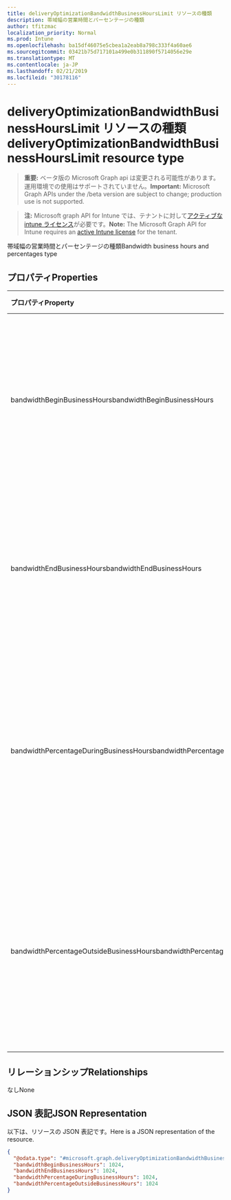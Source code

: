 ```yaml
---
title: deliveryOptimizationBandwidthBusinessHoursLimit リソースの種類
description: 帯域幅の営業時間とパーセンテージの種類
author: tfitzmac
localization_priority: Normal
ms.prod: Intune
ms.openlocfilehash: ba15df46075e5cbea1a2eab8a798c333f4a60ae6
ms.sourcegitcommit: 03421b75d717101a499e0b311890f5714056e29e
ms.translationtype: MT
ms.contentlocale: ja-JP
ms.lasthandoff: 02/21/2019
ms.locfileid: "30178116"
---
```

# <a name="deliveryoptimizationbandwidthbusinesshourslimit-resource-type"></a><span data-ttu-id="f3792-103">deliveryOptimizationBandwidthBusinessHoursLimit リソースの種類</span><span class="sxs-lookup"><span data-stu-id="f3792-103">deliveryOptimizationBandwidthBusinessHoursLimit resource type</span></span>

> <span data-ttu-id="f3792-104">**重要:** ベータ版の Microsoft Graph api は変更される可能性があります。運用環境での使用はサポートされていません。</span><span class="sxs-lookup"><span data-stu-id="f3792-104">**Important:** Microsoft Graph APIs under the /beta version are subject to change; production use is not supported.</span></span>

> <span data-ttu-id="f3792-105">**注:** Microsoft graph API for Intune では、テナントに対して[アクティブな intune ライセンス](https://go.microsoft.com/fwlink/?linkid=839381)が必要です。</span><span class="sxs-lookup"><span data-stu-id="f3792-105">**Note:** The Microsoft Graph API for Intune requires an [active Intune license](https://go.microsoft.com/fwlink/?linkid=839381) for the tenant.</span></span>

<span data-ttu-id="f3792-106">帯域幅の営業時間とパーセンテージの種類</span><span class="sxs-lookup"><span data-stu-id="f3792-106">Bandwidth business hours and percentages type</span></span>

## <a name="properties"></a><span data-ttu-id="f3792-107">プロパティ</span><span class="sxs-lookup"><span data-stu-id="f3792-107">Properties</span></span>
|<span data-ttu-id="f3792-108">プロパティ</span><span class="sxs-lookup"><span data-stu-id="f3792-108">Property</span></span>|<span data-ttu-id="f3792-109">型</span><span class="sxs-lookup"><span data-stu-id="f3792-109">Type</span></span>|<span data-ttu-id="f3792-110">説明</span><span class="sxs-lookup"><span data-stu-id="f3792-110">Description</span></span>|
|:---|:---|:---|
|<span data-ttu-id="f3792-111">bandwidthBeginBusinessHours</span><span class="sxs-lookup"><span data-stu-id="f3792-111">bandwidthBeginBusinessHours</span></span>|<span data-ttu-id="f3792-112">Int32</span><span class="sxs-lookup"><span data-stu-id="f3792-112">Int32</span></span>|<span data-ttu-id="f3792-113">24時間形式 (0-23) を使用して営業時間の開始時刻を指定します。</span><span class="sxs-lookup"><span data-stu-id="f3792-113">Specifies the beginning of business hours using a 24-hour clock (0-23).</span></span> <span data-ttu-id="f3792-114">有効な値は0から23までです</span><span class="sxs-lookup"><span data-stu-id="f3792-114">Valid values 0 to 23</span></span>|
|<span data-ttu-id="f3792-115">bandwidthEndBusinessHours</span><span class="sxs-lookup"><span data-stu-id="f3792-115">bandwidthEndBusinessHours</span></span>|<span data-ttu-id="f3792-116">Int32</span><span class="sxs-lookup"><span data-stu-id="f3792-116">Int32</span></span>|<span data-ttu-id="f3792-117">24時間形式 (0-23) を使用して営業時間の終了時刻を指定します。</span><span class="sxs-lookup"><span data-stu-id="f3792-117">Specifies the end of business hours using a 24-hour clock (0-23).</span></span> <span data-ttu-id="f3792-118">有効な値は0から23までです</span><span class="sxs-lookup"><span data-stu-id="f3792-118">Valid values 0 to 23</span></span>|
|<span data-ttu-id="f3792-119">bandwidthPercentageDuringBusinessHours</span><span class="sxs-lookup"><span data-stu-id="f3792-119">bandwidthPercentageDuringBusinessHours</span></span>|<span data-ttu-id="f3792-120">Int32</span><span class="sxs-lookup"><span data-stu-id="f3792-120">Int32</span></span>|<span data-ttu-id="f3792-121">営業時間内に制限する帯域幅の割合 (0-100) を指定します。</span><span class="sxs-lookup"><span data-stu-id="f3792-121">Specifies the percentage of bandwidth to limit during business hours (0-100).</span></span> <span data-ttu-id="f3792-122">有効な値は 0 から 100 までです</span><span class="sxs-lookup"><span data-stu-id="f3792-122">Valid values 0 to 100</span></span>|
|<span data-ttu-id="f3792-123">bandwidthPercentageOutsideBusinessHours</span><span class="sxs-lookup"><span data-stu-id="f3792-123">bandwidthPercentageOutsideBusinessHours</span></span>|<span data-ttu-id="f3792-124">Int32</span><span class="sxs-lookup"><span data-stu-id="f3792-124">Int32</span></span>|<span data-ttu-id="f3792-125">勤務時間を制限する帯域幅の割合 (0-100) を指定します。</span><span class="sxs-lookup"><span data-stu-id="f3792-125">Specifies the percentage of bandwidth to limit outsidse business hours (0-100).</span></span> <span data-ttu-id="f3792-126">有効な値は 0 から 100 までです</span><span class="sxs-lookup"><span data-stu-id="f3792-126">Valid values 0 to 100</span></span>|

## <a name="relationships"></a><span data-ttu-id="f3792-127">リレーションシップ</span><span class="sxs-lookup"><span data-stu-id="f3792-127">Relationships</span></span>
<span data-ttu-id="f3792-128">なし</span><span class="sxs-lookup"><span data-stu-id="f3792-128">None</span></span>

## <a name="json-representation"></a><span data-ttu-id="f3792-129">JSON 表記</span><span class="sxs-lookup"><span data-stu-id="f3792-129">JSON Representation</span></span>
<span data-ttu-id="f3792-130">以下は、リソースの JSON 表記です。</span><span class="sxs-lookup"><span data-stu-id="f3792-130">Here is a JSON representation of the resource.</span></span>
<!-- {
  "blockType": "resource",
  "@odata.type": "microsoft.graph.deliveryOptimizationBandwidthBusinessHoursLimit"
}
-->
``` json
{
  "@odata.type": "#microsoft.graph.deliveryOptimizationBandwidthBusinessHoursLimit",
  "bandwidthBeginBusinessHours": 1024,
  "bandwidthEndBusinessHours": 1024,
  "bandwidthPercentageDuringBusinessHours": 1024,
  "bandwidthPercentageOutsideBusinessHours": 1024
}
```




